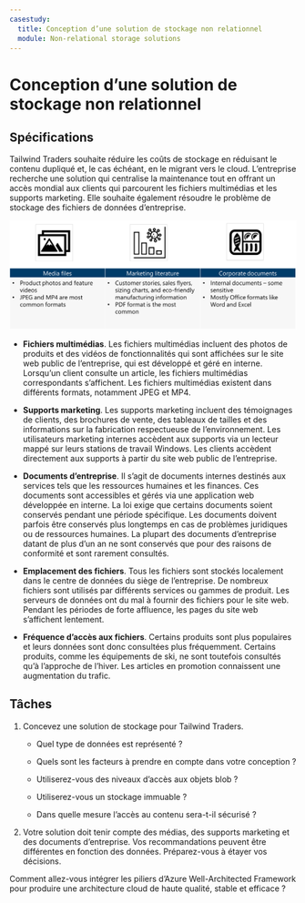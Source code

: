 ```yaml
---
casestudy:
  title: Conception d’une solution de stockage non relationnel
  module: Non-relational storage solutions
---
```

# Conception d’une solution de stockage non relationnel

## Spécifications

Tailwind Traders souhaite réduire les coûts de stockage en réduisant le contenu dupliqué et, le cas échéant, en le migrant vers le cloud. L’entreprise recherche une solution qui centralise la maintenance tout en offrant un accès mondial aux clients qui parcourent les fichiers multimédias et les supports marketing. Elle souhaite également résoudre le problème de stockage des fichiers de données d’entreprise. 

![Architecture de stockage non relationnel](media/Nonrelational%20storage.png)

 

* **Fichiers multimédias**. Les fichiers multimédias incluent des photos de produits et des vidéos de fonctionnalités qui sont affichées sur le site web public de l’entreprise, qui est développé et géré en interne. Lorsqu’un client consulte un article, les fichiers multimédias correspondants s’affichent. Les fichiers multimédias existent dans différents formats, notamment JPEG et MP4. 

* **Supports marketing**. Les supports marketing incluent des témoignages de clients, des brochures de vente, des tableaux de tailles et des informations sur la fabrication respectueuse de l’environnement. Les utilisateurs marketing internes accèdent aux supports via un lecteur mappé sur leurs stations de travail Windows. Les clients accèdent directement aux supports à partir du site web public de l’entreprise.

* **Documents d’entreprise**. Il s’agit de documents internes destinés aux services tels que les ressources humaines et les finances. Ces documents sont accessibles et gérés via une application web développée en interne. La loi exige que certains documents soient conservés pendant une période spécifique. Les documents doivent parfois être conservés plus longtemps en cas de problèmes juridiques ou de ressources humaines. La plupart des documents d’entreprise datant de plus d’un an ne sont conservés que pour des raisons de conformité et sont rarement consultés.

* **Emplacement des fichiers**. Tous les fichiers sont stockés localement dans le centre de données du siège de l’entreprise. De nombreux fichiers sont utilisés par différents services ou gammes de produit. Les serveurs de données ont du mal à fournir des fichiers pour le site web. Pendant les périodes de forte affluence, les pages du site web s’affichent lentement. 

* **Fréquence d’accès aux fichiers**. Certains produits sont plus populaires et leurs données sont donc consultées plus fréquemment. Certains produits, comme les équipements de ski, ne sont toutefois consultés qu’à l’approche de l’hiver. Les articles en promotion connaissent une augmentation du trafic. 

## Tâches

1. Concevez une solution de stockage pour Tailwind Traders. 

      * Quel type de données est représenté ? 

      * Quels sont les facteurs à prendre en compte dans votre conception ?

      * Utiliserez-vous des niveaux d’accès aux objets blob ?

      * Utiliserez-vous un stockage immuable ?

      * Dans quelle mesure l’accès au contenu sera-t-il sécurisé ?

2.  Votre solution doit tenir compte des médias, des supports marketing et des documents d’entreprise. Vos recommandations peuvent être différentes en fonction des données. Préparez-vous à étayer vos décisions. 

Comment allez-vous intégrer les piliers d’Azure Well-Architected Framework pour produire une architecture cloud de haute qualité, stable et efficace ?
